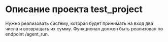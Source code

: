 # Описание проекта test_project
Нужно реализовать систему, которая будет принимать на вход два числа и возвращать их сумму.
Функционал должен быть реализован по endpoint /agent_run.